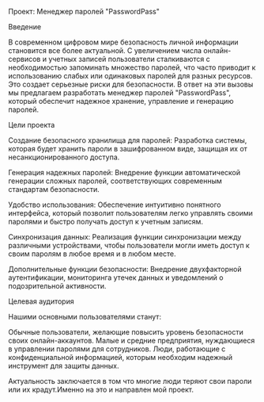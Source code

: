 Проект: Менеджер паролей "PasswordPass"

Введение

В современном цифровом мире безопасность личной информации становится все более актуальной. С увеличением числа онлайн-сервисов и учетных записей пользователи сталкиваются с необходимостью запоминать множество паролей, что часто приводит к использованию слабых или одинаковых паролей для разных ресурсов. Это создает серьезные риски для безопасности. В ответ на эти вызовы мы предлагаем разработать менеджер паролей "PasswordPass", который обеспечит надежное хранение, управление и генерацию паролей.

Цели проекта

Создание безопасного хранилища для паролей: Разработка системы, которая будет хранить пароли в зашифрованном виде, защищая их от несанкционированного доступа.

Генерация надежных паролей: Внедрение функции автоматической генерации сложных паролей, соответствующих современным стандартам безопасности.

Удобство использования: Обеспечение интуитивно понятного интерфейса, который позволит пользователям легко управлять своими паролями и быстро получать доступ к учетным записям.

Синхронизация данных: Реализация функции синхронизации между различными устройствами, чтобы пользователи могли иметь доступ к своим паролям в любое время и в любом месте.

Дополнительные функции безопасности: Внедрение двухфакторной аутентификации, мониторинга утечек данных и уведомлений о подозрительной активности.

Целевая аудитория

Нашими основными пользователями станут:

Обычные пользователи, желающие повысить уровень безопасности своих онлайн-аккаунтов.
Малые и средние предприятия, нуждающиеся в управлении паролями для сотрудников.
Люди, работающие с конфиденциальной информацией, которым необходим надежный инструмент для защиты данных.

Актуальность заключается в том что многие люди теряют свои пароли или их крадут.Именно на это и направлен мой проект. 
